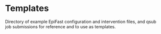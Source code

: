 Templates
========

Directory of example EpiFast configuration and intervention files, and qsub job submissions for reference and to use as templates.